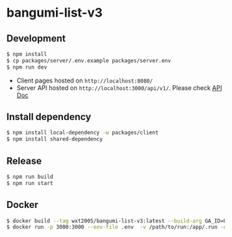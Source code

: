 # bangumi-list-v3

## Development

```bash
$ npm install
$ cp packages/server/.env.example packages/server.env
$ npm run dev
```

* Client pages hosted on `http://localhost:8080/`
* Server API hosted on `http://localhost:3000/api/v1/`. Please check [API Doc](./packages/server/API.md)

## Install dependency

```bash
$ npm install local-dependency -w packages/client
$ npm install shared-dependency
```

## Release

```bash
$ npm run build
$ npm run start
```

## Docker

```bash
$ docker build --tag wxt2005/bangumi-list-v3:latest --build-arg GA_ID=UA-xxx .
$ docker run -p 3000:3000 --env-file .env  -v /path/to/run:/app/.run -d wxt2005/bangumi-list-v3
```
